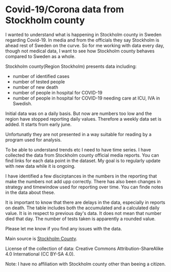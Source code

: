 # Covid-19/Corona data from Stockholm county

I wanted to understand what is happening in Stockholm county in Sweden regarding Covid-19.
In media and from the officials they say Stockholm is ahead rest of Sweden on the curve.
So for me working with data every day, though not medical data, I want to see
how Stockholm county behaves compared to Sweden as a whole.

Stockholm county(Region Stockholm) presents data including:

* number of identified cases
* number of tested people
* number of new death
* number of people in hospital for COVID-19
* number of people in hospital for COVID-19 needing care at ICU, IVA in Swedish.

Initial data was on a daily basis. But now are numbers too low and the region have stopped
reporting daily values. Therefore a weekly data set is added. It starts from early june.

Unfortunatly they are not presented in a way suitable for reading by a program used for
analysis.

To be able to understand trends etc I need to have time series. I have collected the data
from Stockholm county official media reports. You can find links for each data point in
the dataset. My goal is to regularly update with new data while it is ongoing.

I have identified a few discirptances in the numbers in the reporting that make the numbers
not add upp correctly. There has also been changes in strategy and timewindow used for reporting
over time. You can finde notes in the data about these.

It is important to know that there are delays in the data, especially in reports on death.
The table includes both the accumulated and a calculated daily value. It is in respect to
previous day's data. It does not mean that number died that day.
The number of tests taken is apparently a rounded value.

Please let me know if you find any issues with the data.

Main source is [Stockholm County](https://www.sll.se/).

License of the collection of data: Creative Commons Attribution-ShareAlike 4.0 International
(CC BY-SA 4.0).

Note: I have no affiliation with Stockholm county other than beeing a citizen.
